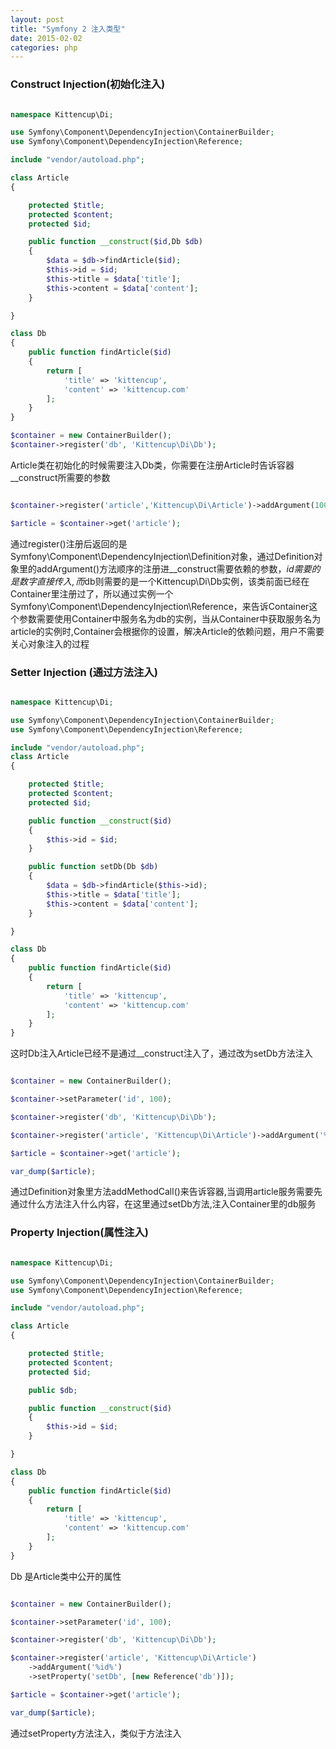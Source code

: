 ```yaml
---
layout: post
title: "Symfony 2 注入类型"
date: 2015-02-02
categories: php
---
```


### Construct Injection(初始化注入)

```php

namespace Kittencup\Di;

use Symfony\Component\DependencyInjection\ContainerBuilder;
use Symfony\Component\DependencyInjection\Reference;

include "vendor/autoload.php";

class Article
{

    protected $title;
    protected $content;
    protected $id;

    public function __construct($id,Db $db)
    {
        $data = $db->findArticle($id);
        $this->id = $id;
        $this->title = $data['title'];
        $this->content = $data['content'];
    }

}

class Db
{
    public function findArticle($id)
    {
        return [
            'title' => 'kittencup',
            'content' => 'kittencup.com'
        ];
    }
}

$container = new ContainerBuilder();
$container->register('db', 'Kittencup\Di\Db');

```

Article类在初始化的时候需要注入Db类，你需要在注册Article时告诉容器__construct所需要的参数

```php

$container->register('article','Kittencup\Di\Article')->addArgument(100)->addArgument(new Reference('db'));

$article = $container->get('article');

```

通过register()注册后返回的是Symfony\Component\DependencyInjection\Definition对象，通过Definition对象里的addArgument()方法顺序的注册进__construct需要依赖的参数，$id需要的是数字直接传入,而$db则需要的是一个Kittencup\Di\Db实例，该类前面已经在Container里注册过了，所以通过实例一个Symfony\Component\DependencyInjection\Reference，来告诉Container这个参数需要使用Container中服务名为db的实例，当从Container中获取服务名为article的实例时,Container会根据你的设置，解决Article的依赖问题，用户不需要关心对象注入的过程

### Setter Injection (通过方法注入)

```php

namespace Kittencup\Di;

use Symfony\Component\DependencyInjection\ContainerBuilder;
use Symfony\Component\DependencyInjection\Reference;

include "vendor/autoload.php";
class Article
{

    protected $title;
    protected $content;
    protected $id;

    public function __construct($id)
    {
        $this->id = $id;
    }

    public function setDb(Db $db)
    {
        $data = $db->findArticle($this->id);
        $this->title = $data['title'];
        $this->content = $data['content'];
    }

}

class Db
{
    public function findArticle($id)
    {
        return [
            'title' => 'kittencup',
            'content' => 'kittencup.com'
        ];
    }
}

```

这时Db注入Article已经不是通过__construct注入了，通过改为setDb方法注入

```php

$container = new ContainerBuilder();

$container->setParameter('id', 100);

$container->register('db', 'Kittencup\Di\Db');

$container->register('article', 'Kittencup\Di\Article')->addArgument('%id%')->addMethodCall('setDb', [new Reference('db')]);

$article = $container->get('article');

var_dump($article);

```

通过Definition对象里方法addMethodCall()来告诉容器,当调用article服务需要先通过什么方法注入什么内容，在这里通过setDb方法,注入Container里的db服务

### Property Injection(属性注入)

```php

namespace Kittencup\Di;

use Symfony\Component\DependencyInjection\ContainerBuilder;
use Symfony\Component\DependencyInjection\Reference;

include "vendor/autoload.php";

class Article
{

    protected $title;
    protected $content;
    protected $id;

    public $db;

    public function __construct($id)
    {
        $this->id = $id;
    }

}

class Db
{
    public function findArticle($id)
    {
        return [
            'title' => 'kittencup',
            'content' => 'kittencup.com'
        ];
    }
}

```

Db 是Article类中公开的属性

```php

$container = new ContainerBuilder();

$container->setParameter('id', 100);

$container->register('db', 'Kittencup\Di\Db');

$container->register('article', 'Kittencup\Di\Article')
    ->addArgument('%id%')
    ->setProperty('setDb', [new Reference('db')]);

$article = $container->get('article');

var_dump($article);

```

通过setProperty方法注入，类似于方法注入